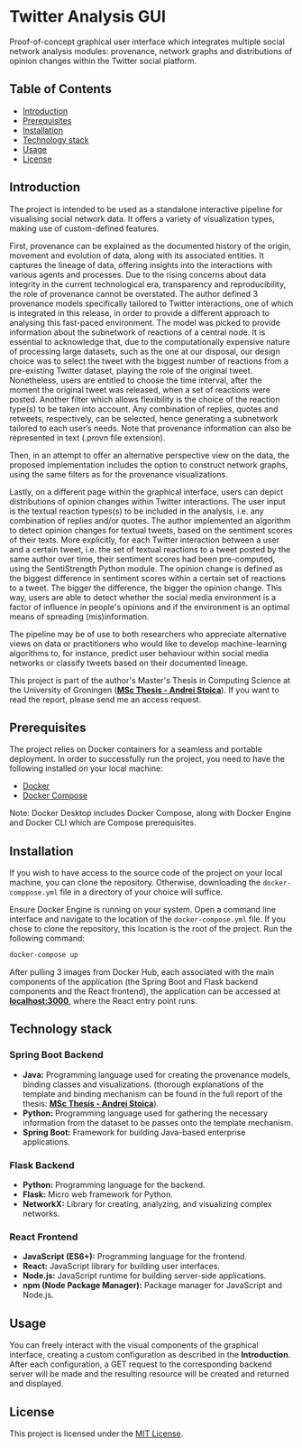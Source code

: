 # Twitter Analysis GUI

Proof-of-concept graphical user interface which integrates multiple social network analysis modules: provenance, network graphs and distributions of opinion changes within the Twitter social platform.

## Table of Contents

- [Introduction](#introduction)
- [Prerequisites](#prerequisites)
- [Installation](#installation)
- [Technology stack](#technology-stack)
- [Usage](#usage)
- [License](#license)

## Introduction

The project is intended to be used as a standalone interactive pipeline for visualising social network data. It offers a variety of visualization types, making use of custom-defined features.

First, provenance can be explained as the documented history of the origin, movement and evolution of data, along with its associated entities. It captures the lineage of data, offering insights into the interactions with various agents and processes. Due to the rising concerns about data integrity in the current technological era, transparency and reproducibility, the role of provenance cannot be overstated. The author defined 3 provenance models specifically tailored to Twitter interactions, one of which is integrated in this release, in order to provide a different approach to analysing this fast-paced environment. The model was picked to provide information about the subnetwork of reactions of a central node. It is essential to acknowledge that, due to the computationally expensive nature of processing large datasets, such as the one at our disposal, our design choice was to select the tweet with the biggest number of reactions from a pre-existing Twitter dataset, playing the role of the original tweet. Nonetheless, users are entitled to choose the time interval, after the moment the original tweet was released, when a set of reactions were posted. Another filter which allows flexibility is the choice of the reaction type(s) to be taken into
account. Any combination of replies, quotes and retweets, respectively, can be selected, hence
generating a subnetwork tailored to each user’s needs. Note that provenance information can also be represented in text (.provn file extension).

Then, in an attempt to offer an alternative perspective view on the data, the proposed implementation includes the option to construct network graphs, using the same filters as for the provenance visualizations.

Lastly, on a different page within the graphical interface, users can depict distributions of opinion changes within Twitter interactions. The user input is the textual reaction types(s) to be included in the analysis, i.e. any combination of replies and/or quotes. The author implemented an algorithm to detect opinion changes for textual tweets, based on the sentiment scores of their texts. More explicitly, for each Twitter interaction between a user and a certain tweet, i.e. the set of textual reactions to a tweet posted by the same author over time, their sentiment scores had been pre-computed, using the SentiStrength Python module. The opinion change is defined as the biggest difference in sentiment scores within a certain set of reactions to a tweet. The bigger the difference, the bigger the opinion change. This way, users are able to detect whether the social media environment is a factor of influence in people's opinions and if the environment is an optimal means of spreading (mis)information.

The pipeline may be of use to both researchers who appreciate alternative views on data or practitioners who would like to develop machine-learning algorithms to, for instance, predict user behaviour within social media networks or classify tweets based on their documented lineage.

This project is part of the author's Master's Thesis in Computing Science at the University of Groningen (**[MSc Thesis - Andrei Stoica](https://drive.google.com/file/d/1ccP7dii6qer1SMckYH1lcJBKOZKcyoOX/view?usp=sharing)**). If you want to read the report, please send me an access request.

## Prerequisites

The project relies on Docker containers for a seamless and portable deployment. In order to successfully run the project, you need to have the following installed on your local machine:

- [Docker](https://docs.docker.com/get-docker/)
- [Docker Compose](https://docs.docker.com/compose/install/)

Note: Docker Desktop includes Docker Compose, along with Docker Engine and Docker CLI which are Compose prerequisites.

## Installation

If you wish to have access to the source code of the project on your local machine, you can clone the repository. Otherwise, downloading the `docker-comppose.yml` file in a directory of your choice will suffice.

Ensure Docker Engine is running on your system. Open a command line interface and navigate to the location of the `docker-compose.yml` file. If you chose to clone the repository, this location is the root of the project. Run the following command:

```bash
docker-compose up
```

After pulling 3 images from Docker Hub, each associated with the main components of the application (the Spring Boot and Flask backend components and the React frontend), the application can be accessed at **[localhost:3000](http://localhost:3000/)**, where the React entry point runs.

## Technology stack

### Spring Boot Backend

- **Java:**  Programming language used for creating the provenance models, binding classes and visualizations. (thorough explanations of the template and binding mechanism can be found in the full report of the thesis: **[MSc Thesis - Andrei Stoica](https://drive.google.com/file/d/1ccP7dii6qer1SMckYH1lcJBKOZKcyoOX/view?usp=sharing)**).
- **Python:** Programming language used for gathering the necessary information from the dataset to be passes onto the template mechanism.
- **Spring Boot:** Framework for building Java-based enterprise applications.

### Flask Backend

- **Python:** Programming language for the backend.
- **Flask:** Micro web framework for Python.
- **NetworkX:** Library for creating, analyzing, and visualizing complex networks.

### React Frontend

- **JavaScript (ES6+):** Programming language for the frontend.
- **React:** JavaScript library for building user interfaces.
- **Node.js:** JavaScript runtime for building server-side applications.
- **npm (Node Package Manager):** Package manager for JavaScript and Node.js.

## Usage

You can freely interact with the visual components of the graphical interface, creating a custom configuration as described in the **Introduction**. After each configuration, a GET request to the corresponding backend server will be made and the resulting resource will be created and returned and displayed.

## License

This project is licensed under the [MIT License](LICENSE).


